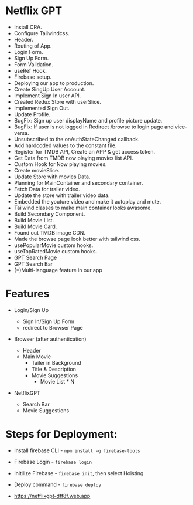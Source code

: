 # Netflix GPT

- Install CRA.
- Configure Tailwindcss.
- Header.
- Routing of App.
- Login Form.
- Sign Up Form.
- Form Validation.
- useRef Hook.
- Firebase setup.
- Deploying our app to production.
- Create SingUp User Account.
- Implement Sign In user API.
- Created Redux Store with userSlice.
- Implemented Sign Out.
- Update Profile.
- BugFix: Sign up user displayName and profile picture update.
- BugFix: If user is not logged in Redirect /browse to login page and vice-versa.
- Unsubscribed to the onAuthStateChanged callback.
- Add hardcoded values to the constant file.
- Register for TMDB API, Create an APP & get access token.
- Get Data from TMDB now playing movies list API.
- Custom Hook for Now playing movies.
- Create movieSlice.
- Update Store with movies Data.
- Planning for MainContainer and secondary container.
- Fetch Data for trailer video.
- Update the store with trailer video data.
- Embedded the youture video and make it autoplay and mute.
- Tailwind classes to make main container looks awasome.
- Build Secondary Component.
- Build Movie List.
- Build Movie Card.
- Found out TMDB image CDN.
- Made the browse page look better with tailwind css.
- usePopularMovie custom hooks.
- useTopRatedMovie custom hooks.
- GPT Search Page
- GPT Search Bar
- (\*)Multi-language feature in our app

# Features

- Login/Sign Up
  - Sign In/Sign Up Form
  - redirect to Browser Page
- Browser (after authentication)

  - Header
  - Main Movie
    - Tailer in Background
    - Title & Description
    - Movie Suggestions
      - Movie List \* N

- NetflixGPT
  - Search Bar
  - Movie Suggestions

# Steps for Deployment:

- Install firebase CLI - `npm install -g firebase-tools`
- Firebase Login - `firebase login`
- Initilize Firebase - `firebase init`, then select Hoisting
- Deploy command - `firebase deploy`

- https://netflixgpt-dff8f.web.app

